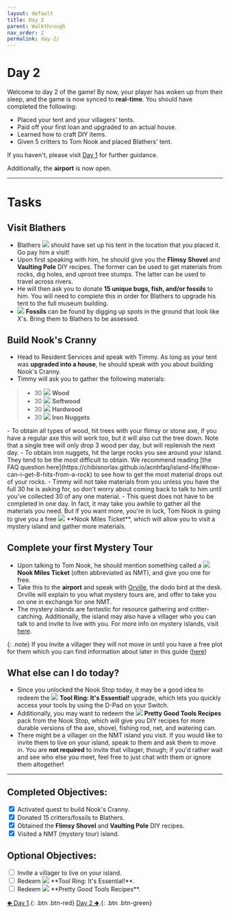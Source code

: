 ```yaml
---
layout: default
title: Day 2
parent: Walkthrough
nav_order: 2
permalink: day-2/
---
```


# Day 2

Welcome to day 2 of the game! By now, your player has woken up from their sleep, and the game is now synced to **real-time**. You should have completed the following:
- Placed your tent and your villagers' tents.
- Paid off your first loan and upgraded to an actual house.
- Learned how to craft DIY items.
- Given 5 critters to Tom Nook and placed Blathers' tent.

If you haven't, please visit [Day 1](/acnhbeginners/day-1/) for further guidance.

Additionally, the **airport** is now open.

* * *
# Tasks

## Visit Blathers
- Blathers <span><img src="https://alexislours.github.io/img/NpcIcon/owl.png" id="inv-icon"></span> should have set up his tent in the location that you placed it. Go pay him a visit!
- Upon first speaking with him, he should give you the **Flimsy Shovel** and **Vaulting Pole** DIY recipes. The former can be used to get materials from rocks, dig holes, and uproot tree stumps. The latter can be used to travel across rivers.
- He will then ask you to donate **15 unique bugs, fish, and/or fossils** to him. You will need to complete this in order for Blathers to upgrade his tent to the full museum building. 
- <span><img src="https://alexislours.github.io/img/MenuIcon/Fossil.png" id="inv-icon"></span> **Fossils** can be found by digging up spots in the ground that look like X's. Bring them to Blathers to be assessed. 

## Build Nook's Cranny 
- Head to Resident Services and speak with Timmy. As long as your tent was **upgraded into a house**, he should speak with you about building Nook's Cranny.
- Timmy will ask you to gather the following materials:
<blockquote>
  <ul>
    <li>30 <span><img src="https://alexislours.github.io/img/MenuIcon/DIYWoodNormal.png" id="inv-icon"></span> <b>Wood</b></li>
    <li>30 <span><img src="https://alexislours.github.io/img/MenuIcon/DIYWoodSoft.png" id="inv-icon"></span> <b>Softwood</b></li>
    <li>30 <span><img src="https://alexislours.github.io/img/MenuIcon/DIYWoodHard.png" id="inv-icon"></span> <b>Hardwood</b></li>
    <li>30 <span><img src="https://alexislours.github.io/img/MenuIcon/OreIron.png" id="inv-icon"></span> <b>Iron Nuggets</b><br></li>
  </ul>
</blockquote>
- To obtain all types of wood, hit trees with your flimsy or stone axe, if you have a regular axe this will work too, but it will also cut the tree down. Note that a single tree will only drop 3 wood per day, but will replenish the next day.
- To obtain iron nuggets, hit the large rocks you see around your island. They tend to be the most difficult to obtain. We recommend reading [the FAQ question here](https://chibisnorlax.github.io/acnhfaq/island-life/#how-can-i-get-8-hits-from-a-rock) to see how to get the most material drops out of your rocks.
- Timmy will not take materials from you unless you have the full 30 he is asking for, so don't worry about coming back to talk to him until you've collected 30 of any one material.
- This quest does not have to be completed in one day. In fact, it may take you awhile to gather all the materials you need. But if you want more, you're in luck, Tom Nook is going to give you a free <span><img src="https://alexislours.github.io/img/MenuIcon/PlaneTicket.png" id="inv-icon"></span> **Nook Miles Ticket**, which will allow you to visit a mystery island and gather more materials. 

## Complete your first Mystery Tour
- Upon talking to Tom Nook, he should mention something called a <span><img src="https://alexislours.github.io/img/MenuIcon/PlaneTicket.png" id="inv-icon"></span> **Nook Miles Ticket** (often abbreviated as NMT), and give you one for free. 
- Take this to the **airport** and speak with [Orville](https://chibisnorlax.github.io/acnhfaq/npc/permanent#orville-and-wilbur), the dodo bird at the desk. Orville will explain to you what mystery tours are, and offer to take you on one in exchange for one NMT.
- The mystery islands are fantastic for resource gathering and critter-catching. Additionally, the island may also have a villager who you can talk to and invite to live with you. For more info on mystery islands, visit [here](https://chibisnorlax.github.io/acnhfaq/island-life/#what-are-the-different-mystery-islands-and-what-can-i-find-on-them). 

{: .note}
If you invite a villager they will not move in until you have a free plot for them which you can find information about later in this guide ([here](https://chibisnorlax.github.io/acnhbeginners/walkthrough/day-2#new-villagers))

## What else can I do today?
- Since you unlocked the Nook Stop today, it may be a good idea to redeem the <span><img src="https://alexislours.github.io/img/MenuIcon/HowtoBookExpansion.png" id="inv-icon"></span> **Tool Ring: It's Essential!** upgrade, which lets you quickly access your tools by using the D-Pad on your Switch.
- Additionally, you may want to redeem the <span><img src="https://alexislours.github.io/img/MenuIcon/BookRecipe.png" id="inv-icon"></span> **Pretty Good Tools Recipes** pack from the Nook Stop, which will give you DIY recipes for more durable versions of the axe, shovel, fishing rod, net, and watering can.
- There might be a villager on the NMT island you visit. If you would like to invite them to live on your island, speak to them and ask them to move in. You are **not required** to invite that villager, though; if you'd rather wait and see who else you meet, feel free to just chat with them or ignore them altogether!

* * *
## Completed Objectives:
<div>
  <input type="checkbox" checked="yes"/>  
    <label>Activated quest to build Nook's Cranny.</label> <br>
  <input type="checkbox" checked="yes"/>  
    <label>Donated 15 critters/fossils to Blathers.</label> <br>
  <input type="checkbox" checked="yes"/>  
  <label>Obtained the <b>Flimsy Shovel</b> and <b>Vaulting Pole</b> DIY recipes.</label> <br>
  <input type="checkbox" checked="yes"/>  
    <label>Visited a NMT (mystery tour) island.</label> <br>
</div>

## Optional Objectives:
<div>
  <input type="checkbox">  
    <label>Invite a villager to live on your island.</label> <br>
  <input type="checkbox">  
    <label>Redeem <span><img src="https://alexislours.github.io/img/MenuIcon/HowtoBookExpansion.png" id="inv-icon"></span> **Tool Ring: It's Essential!**.</label> <br>
  <input type="checkbox">
    <label>Redeem <span><img src="https://alexislours.github.io/img/MenuIcon/BookRecipe.png" id="inv-icon"></span> **Pretty Good Tools Recipes**.</label> <br>
</div>

[🢀 Day 1](/acnhbeginners/day-1).{: .btn .btn-red}
[Day 2 🢂](/acnhbeginners/day-3).{: .btn .btn-green}